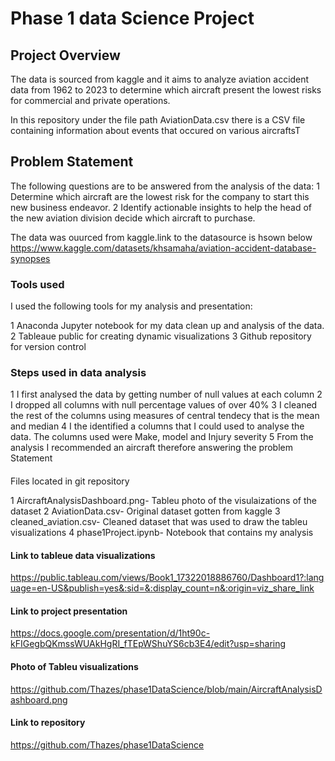 # Phase 1 data Science Project



## Project Overview 

The data is sourced from kaggle and it aims to analyze aviation accident data from 1962 to 2023 to determine which aircraft present the lowest risks for commercial and private operations.

In this repository under the file path AviationData.csv there is a CSV file containing information about events that occured on various aircraftsT

## Problem Statement

The following questions are to be answered from the analysis of the data:
1 Determine which aircraft are the lowest risk for the company to start this new business endeavor.
2 Identify actionable insights to help the head of the new aviation division decide which aircraft to purchase.

The data was ouurced from kaggle.link to the datasource is hsown below
https://www.kaggle.com/datasets/khsamaha/aviation-accident-database-synopses

### Tools used

I used the following tools for my analysis and presentation:

1 Anaconda Jupyter notebook for my data clean up and analysis of the data.
2 Tableaue public for creating dynamic visualizations
3 Github repository for version control

### Steps used in data analysis
1 I first analysed the data by getting number of null values at each column
2 I dropped all columns with null percentage values of over 40%
3 I cleaned the rest of the columns using measures of central tendecy that is the mean and median
4 I the identified a columns that I could used to analyse the data. The columns used were Make, model and Injury severity
5 From the analysis I recommended an aircraft therefore answering the problem Statement


####
Files  located in git repository

1 AircraftAnalysisDashboard.png- Tableu photo of the visulaizations of the dataset
2 AviationData.csv- Original dataset gotten from kaggle
3 cleaned_aviation.csv- Cleaned dataset that was used to draw the tableu visualizations
4 phase1Project.ipynb- Notebook that contains my analysis

#### Link to tableue data visualizations

https://public.tableau.com/views/Book1_17322018886760/Dashboard1?:language=en-US&publish=yes&:sid=&:display_count=n&:origin=viz_share_link

#### Link to project presentation

https://docs.google.com/presentation/d/1ht90c-kFIGegbQKmssWUAkHgRI_fTEpWShuYS6cb3E4/edit?usp=sharing

#### Photo of Tableu visualizations

https://github.com/Thazes/phase1DataScience/blob/main/AircraftAnalysisDashboard.png

#### Link to repository

https://github.com/Thazes/phase1DataScience